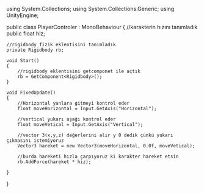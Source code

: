 using System.Collections;
using System.Collections.Generic;
using UnityEngine;

public class PlayerControler : MonoBehaviour
{
    //karakterin hızını tanımladık
    public float hiz;

    //rigidbody fizik eklentisini tanımladık
    private Rigidbody rb;

    void Start()
    {
        //rigidbody eklentisini getcomponet ile açtık
        rb = GetComponent<Rigidbody>();
    }

    void FixedUpdate()
    {
        //Horizontal yanlara gitmeyi kontrol eder
        float moveHorizontal = Input.GetAxis("Horizontal");

        //vertical yukarı aşağı kontrol eder
        float moveVetical = Input.GetAxis("Vertical");

        //vector 3(x,y,z) değerlerini alır y 0 dedik çünkü yukarı çıkmasını istemiyoruz
        Vector3 hareket = new Vector3(moveHorizontal, 0.0f, moveVetical);

        //burda hareketi hızla çarpıyoruz ki karakter hareket etsin
        rb.AddForce(hareket * hiz);

    }

}
